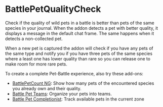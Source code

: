 # BattlePetQualityCheck
Check if the quality of wild pets in a battle is better than pets of the same species in your journal. When the addon detects a pet with better quality, it displays a message in the default chat frame. The same happens when it detects a non-collected pet.

When a new pet is captured the addon will check if you have any pets of the same type and notify you if you have three pets of the same species where a least one has lower quality than rare so you can release one to make room for more rare pets.

To create a complete Pet-Battle experience, also try these add-ons:

* [BattlePetCount NG](https://github.com/GurliGebis/WoWAddon-BattlePetCountNG): Show how many pets of the encountered species you already own and their quality.
* [Battle Pet Teams](https://addons.wago.io/addons/pet-battle-teams): Organize your pets into teams.
* [Battle Pet Completionist](https://github.com/GurliGebis/WoWAddon-BattlePetCompletionist): Track available pets in the current zone